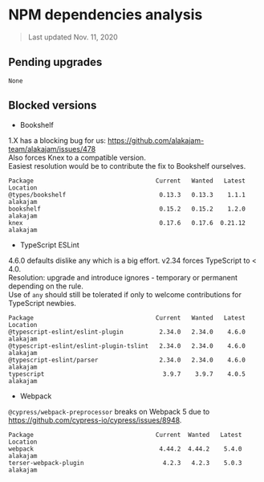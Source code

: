# NPM dependencies analysis

> Last updated Nov. 11, 2020

## Pending upgrades

```
None
```

## Blocked versions

* Bookshelf

1.X has a blocking bug for us: https://github.com/alakajam-team/alakajam/issues/478  
Also forces Knex to a compatible version.  
Easiest resolution would be to contribute the fix to Bookshelf ourselves.  

```
Package                                  Current   Wanted   Latest  Location
@types/bookshelf                          0.13.3   0.13.3    1.1.1  alakajam
bookshelf                                 0.15.2   0.15.2    1.2.0  alakajam
knex                                      0.17.6   0.17.6  0.21.12  alakajam
```

* TypeScript ESLint

4.6.0 defaults dislike any which is a big effort. v2.34 forces TypeScript to < 4.0.  
Resolution: upgrade and introduce ignores - temporary or permanent depending on the rule.  
Use of `any` should still be tolerated if only to welcome contributions for TypeScript newbies.  

```
Package                                  Current   Wanted   Latest  Location
@typescript-eslint/eslint-plugin          2.34.0   2.34.0    4.6.0  alakajam
@typescript-eslint/eslint-plugin-tslint   2.34.0   2.34.0    4.6.0  alakajam
@typescript-eslint/parser                 2.34.0   2.34.0    4.6.0  alakajam
typescript                                 3.9.7    3.9.7    4.0.5  alakajam
```

* Webpack

`@cypress/webpack-preprocessor` breaks on Webpack 5 due to https://github.com/cypress-io/cypress/issues/8948.

```
Package                                  Current  Wanted   Latest  Location
webpack                                   4.44.2  4.44.2    5.4.0  alakajam
terser-webpack-plugin                      4.2.3   4.2.3    5.0.3  alakajam
```